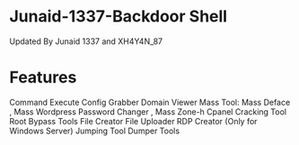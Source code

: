 # Junaid-1337-Backdoor Shell
Updated By Junaid 1337 and XH4Y4N_87


# Features
Command Execute
Config Grabber
Domain Viewer
Mass Tool: Mass Deface , Mass Wordpress Password Changer , Mass Zone-h
Cpanel Cracking Tool
Root Bypass Tools
File Creator
File Uploader
RDP Creator (Only for Windows Server)
Jumping Tool
Dumper Tools
